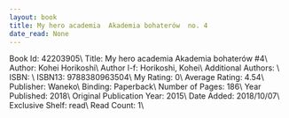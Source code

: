 ```yaml
---
layout: book
title: My hero academia  Akademia bohaterów  no. 4
date_read: None
---
```


Book Id: 42203905\ 
Title: My hero academia  Akademia bohaterów #4\ 
Author: Kohei Horikoshi\ 
Author l-f: Horikoshi, Kohei\ 
Additional Authors: \ 
ISBN: \ 
ISBN13: 9788380963504\ 
My Rating: 0\ 
Average Rating: 4.54\ 
Publisher: Waneko\ 
Binding: Paperback\ 
Number of Pages: 186\ 
Year Published: 2018\ 
Original Publication Year: 2015\ 
Date Added: 2018/10/07\ 
Exclusive Shelf: read\ 
Read Count: 1\ 


